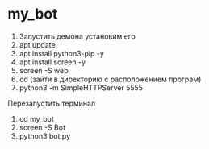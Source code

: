 # my_bot
1) Запустить демона установим его 
2) apt update
3) apt install python3-pip -y
4) apt install screen -y
5) screen -S web
6) cd (зайти в директорию с расположением програм)
7) python3 -m SimpleHTTPServer 5555 

Перезапустить терминал

1) cd my_bot
2) screen -S Bot
3) python3 bot.py

